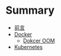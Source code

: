 # Summary

* [前言](README.md)
* [Docker](docker/README.md)
  * [Dokcer OOM](docker/oom.md)
* [Kubernetes](kubernetes/README.md)

